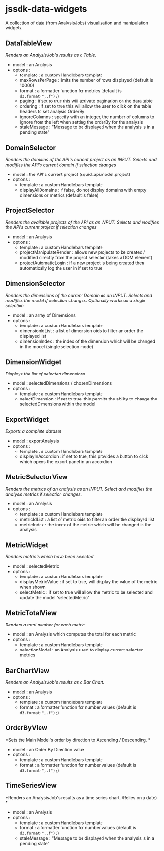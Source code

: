 jssdk-data-widgets
==================

A collection of data (from AnalysisJobs) visualization and manipulation widgets.

## DataTableView
*Renders an AnalysisJob's results as a Table.*
* model : an Analysis
* options :
  * template : a custom Handlebars template
  * maxRowsPerPage : limits the number of rows displayed (default is 10000)
  * format : a formatter function for metrics (default is `d3.format(",.f");`)
  * paging : if set to true this will activate pagination on the data table
  * ordering : if set to true this will allow the user to click on the table headers to set analysis OrderBy
  * ignoreColumns : specify with an integer, the number of columns to ignore from the left when setting the orderBy for the analysis
  * staleMessage : "Message to be displayed when the analysis is in a pending state"

## DomainSelector
*Renders the domains of the API's current project as an INPUT.  Selects and modifies the API's current domain if selection changes*
* model : the API's current project (squid_api.model.project)
* options :
  * template : a custom Handlebars template
  * displayAllDomains : if false, do not display domains with empty dimensions or metrics (default is false)

## ProjectSelector
*Renders the available projects of the API as an INPUT.  Selects and modifies the API's current project if selection changes*
* model : an Analysis
* options :
  * template : a custom Handlebars template
  * projectManipulateRender : allows new projects to be created / modified directly from the project selector (takes a DOM element)
  * projectAutomaticLogin : if a new project is being created then automatically log the user in if set to true

## DimensionSelector
*Renders the dimensions of the current Domain as an INPUT.  Selects and modifies the model if selection changes.  Optionally works as a single selection*
* model : an array of Dimensions
* options :
  * template : a custom Handlebars template
  * dimensionIdList : a list of dimension oids to filter an order the displayed list
  * dimensionIndex : the index of the dimension which will be changed in the model (single selection mode)

## DimensionWidget
*Displays the list of selected dimensions*
* model : selectedDimensions / chosenDimensions
* options :
  * template : a custom Handlebars template
  * selectDimension : if set to true, this permits the ability to change the selectedDimensions within the model

## ExportWidget
*Exports a complete dataset*
* model : exportAnalysis
* options :
  * template : a custom Handlebars template
  * displayInAccordion : if set to true, this provides a button to click which opens the export panel in an accordion

## MetricSelectorView
*Renders the metrics of an analysis as an INPUT.  Select and modifies the analysis metrics if selection changes.*
* model : an Analysis
* options :
  * template : a custom Handlebars template
  * metricIdList : a list of metric oids to filter an order the displayed list
  * metricIndex : the index of the metric which will be changed in the analysis

## MetricWidget
*Renders metric's which have been selected*
* model : selectedMetric
* options :
  * template : a custom Handlebars template
  * displayMetricValue : if set to true, will display the value of the metric when shown
  * selectMetric : if set to true will allow the metric to be selected and update the model 'selectedMetric'

## MetricTotalView
*Renders a total number for each metric*
* model : an Analysis which computes the total for each metric
* options :
  * template : a custom Handlebars template
  * selectionModel : an Analysis used to display current selected metrics

## BarChartView
*Renders an AnalysisJob's results as a Bar Chart.*
* model : an Analysis
* options :
  * template : a custom Handlebars template
  * format : a formatter function for number values (default is `d3.format(",.f");`)

## OrderByView
*Sets the Main Model's order by direction to Ascending / Descending. *
* model : an Order By Direction value
* options :
  * template : a custom Handlebars template
  * format : a formatter function for number values (default is `d3.format(",.f");`)

## TimeSeriesView
*Renders an AnalysisJob's results as a time series chart. (Relies on a date) *
* model : an Analysis
* options :
  * template : a custom Handlebars template
  * format : a formatter function for number values (default is `d3.format(",.f");`)
  * staleMessage : "Message to be displayed when the analysis is in a pending state"
